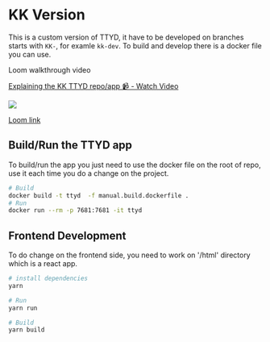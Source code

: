 # KK Version

This is a custom version of TTYD, it have to be developed on branches starts with `KK-`, for examle `kk-dev`.
To build and develop there is a docker file you can use.

Loom walkthrough video

<div>
    <a href="https://www.loom.com/share/af44a3fb1c4f4998bf174b62d51c19a9">
      <p>Explaining the KK TTYD repo/app 📹 - Watch Video</p>
    </a>
    <a href="https://www.loom.com/share/af44a3fb1c4f4998bf174b62d51c19a9">
      <img style="max-width:300px;" src="https://cdn.loom.com/sessions/thumbnails/af44a3fb1c4f4998bf174b62d51c19a9-1690881797687-with-play.gif">
    </a>
</div>
  
[Loom link](https://www.loom.com/share/af44a3fb1c4f4998bf174b62d51c19a9)

## Build/Run the TTYD app

To build/run the app you just need to use the docker file on the root of repo, use it each time you do a change on the project.

```bash
# Build
docker build -t ttyd  -f manual.build.dockerfile .
# Run
docker run --rm -p 7681:7681 -it ttyd
```

## Frontend Development

To do change on the frontend side, you need to work on '/html' directory which is a react app.

```bash
# install dependencies
yarn

# Run
yarn run

# Build
yarn build
```